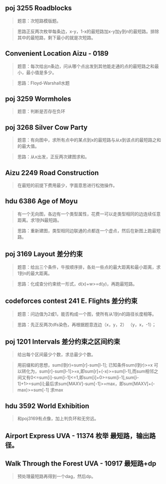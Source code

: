 ## poj 3255 Roadblocks 
>题意：次短路模版题。

>思路正反两次枚举每条边，x-y，1-x的最短路加x-y加y到n的最短路。排除其中的最短路，剩下最小的就是次短路。


## Convenient Location Aizu - 0189
>题意：每次给出n条边，问从哪个点出发到其他能走通的点的最短路之和最小，最小值是多少。

>思路：Floyd-Warshall水题

## poj 3259 Wormholes
>题意：判断是否存在负环

## poj 3268 Silver Cow Party
>题意：有向图中，求所有点中的某点到x的最短路与从x到该点的最短路之和的最大值。

>思路：从x出发，正反两次建图求和。

## Aizu 2249 Road Construction
>在最短的前提下费用最少，字面意思进行松弛操作。

## hdu 6386 Age of Moyu
>有一个无向图，各边有一个类型属性，花费一可以走类型相同的边连续任意距离。求1到N最短路。

>思路：重新建图，类型相同边联通的点都连一个虚点，然后在新图上跑最短路。

## poj 3169 Layout 差分约束
>题意：给出三个条件，牛按顺序排，各处一些点的最大距离和最小距离，求1到n的最大距离。

>思路：化成查分约束统一形式，d(x)+w>=d(y)，再跑最短路。

## codeforces contest 241 E. Flights 差分约束
>题意：问边值为2或1，能否构成一个图，使所有从1到n的路径长度相等。

>思路：先正反两次dfs染色，再根据题意连边（x，y，2） （y，x，-1）；

## poj 1201 Intervals 差分约束之区间约束
>给出每个区间最少个数，求总最少个数。

>用前缀和的思想，sum(l到r)=sum[r]-sum[l-1]; 已知条件sum(l到r)>=x 可以转化为，sum[r]-sum[l-1]>=x,即sum[r]+(-x)>=sum[l-1],而sum相邻之间又有0<=sum[i]-sum[i-1]<=1,即sum[i]+0>=sum[i-1],sum[i-1]+1>=sum[i];最后求sum[MAXV]-sum[-1]>=max，即sum[MAXV]+(-max)>=sum[-1] 求max 

## hdu 3592 World Exhibition
>和poj3169有点像，加上判负环和无穷远。

## Airport Express UVA - 11374 枚举 最短路，输出路径。

## Walk Through the Forest UVA - 10917 最短路+dp
>预处理最短路再得到一个dag，然后dp。
